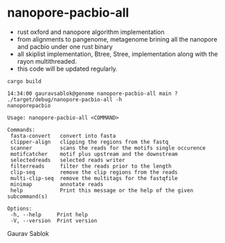 # nanopore-pacbio-all
 - rust oxford and nanopore algorithm implementation
 - from alignments to pangenome, metagenome brining all the nanopore and pacbio under one rust binary
 - all skiplist implementation, Btree, Stree, implementation along with the rayon multithreaded. 
 - this code will be updated regularly. 

 ```
 cargo build
 ```
 ```
 14:34:00 gauravsablok@genome nanopore-pacbio-all main ? ./target/debug/nanopore-pacbio-all -h
 nanoporepacbio

 Usage: nanopore-pacbio-all <COMMAND>

 Commands:
  fasta-convert   convert into fasta
  clipper-align   clipping the regions from the fastq
  scanner         scans the reads for the motifs single occurence
  motifcatcher    motif plus upstream and the downstream
  selectedreads   selected reads writer
  filterreads     filter the reads prior to the length
  clip-seq        remove the clip regions from the reads
  multi-clip-seq  remove the multitags for the fastqfile
  minimap         annotate reads
  help            Print this message or the help of the given subcommand(s)

 Options:
  -h, --help     Print help
  -V, --version  Print version

 ```
 Gaurav Sablok
